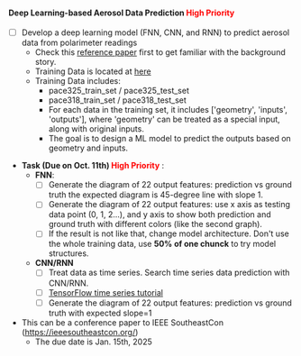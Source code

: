 
#### Deep Learning-based Aerosol Data Prediction <span style="color:red">High Priority</span>
* [ ] Develop a deep learning model (FNN, CNN, and RNN) to predict aerosol data from polarimeter readings
  * Check this [reference paper](./../../../Reference/pacc-mapp_algorithm.pdf) first to get familiar with the background story. 
  * Training Data is located at [here](https://drive.google.com/drive/folders/1kr6PP44HHDL2HMxzoLwGjzfSOP5ZAmy1?usp=drive_link) 
  * Training Data includes:
    * pace325_train_set / pace325_test_set
    * pace318_train_set / pace318_test_set
    * For each data in the training set, it includes \['geometry', 'inputs', 'outputs'\], where 'geometry' can be treated as a special input, along with original inputs. 
    * The goal is to design a ML model to predict the outputs based on geometry and inputs. 


* **Task (Due on Oct. 11th) <span style="color:red">High Priority</span>** :
  * **FNN**:
    * [ ] Generate the diagram of 22 output features: prediction vs ground truth the expected diagram is 45-degree line with slope 1.
    * [ ] Generate the diagram of 22 output features: use x axis as testing data point (0, 1, 2...), and y axis to show both prediction and ground truth with different colors (like the second graph).
    * [ ] If the result is not like that, change model architecture. Don't use the whole training data, use **50% of one chunck** to try model structures.
  * **CNN/RNN**
    * [ ] Treat data as time series. Search time series data prediction with CNN/RNN.
    * [ ] [TensorFlow time series tutorial](https://www.tensorflow.org/tutorials/structured_data/time_series)
    * [ ] Generate the diagram of 22 output features: prediction vs ground truth with expected slope=1

* This can be a conference paper to IEEE SoutheastCon (https://ieeesoutheastcon.org/)
  * The due date is Jan. 15th, 2025

